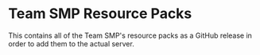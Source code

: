 # Team SMP Resource Packs
This contains all of the Team SMP's resource packs as a GitHub release in order to add them to the actual server.
